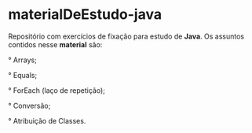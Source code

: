 # materialDeEstudo-java

Repositório com exercícios de fixação para estudo de **Java**.
Os assuntos contidos nesse **material** são:

° Arrays;

° Equals;

° ForEach (laço de repetição);

° Conversão;

° Atribuição de Classes.
